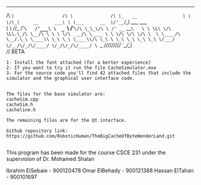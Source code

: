  ____                     __                __                       
/\  _`\                  /\ \              /\ \_   __                
\ \ \/\_\     __      ___\ \ \___      __  \/'__`\/\_\    ___ ___    
 \ \ \/_/_  /'__`\   /'___\ \  _ `\  /'__`\/\ \_\_\/\ \ /' __` __`\  
  \ \ \L\ \/\ \L\.\_/\ \__/\ \ \ \ \/\  __/\ \____ \ \ \/\ \/\ \/\ \ 
   \ \____/\ \__/.\_\ \____\\ \_\ \_\ \____\\/\ \_\ \ \_\ \_\ \_\ \_\
    \/___/  \/__/\/_/\/____/ \/_/\/_/\/____/ \ `\_ _/\/_/\/_/\/_/\/_/
                                              `\_/\_\                
                                                 \/_/                BETA


~~~~~~~~~~~~~~~~~~~~~~~~~~~~~~~~~~~~~~~~~~~~~~~~~~~~~~~~~~~~~~~~~~~~~~~~~~~~~~~~~~~~~~~~~~~~~~~~~~~~~~~~~~~~~~~~~~~~~
1- Install the font attached (for a better experience)
2- If you want to try it run the file CacheSimulator.exe
3- For the source code you'll find 42 attached files that include the simulator and the graphical user interface code.


The files for the base simulator are:
cacheSim.cpp
cacheSim.h
cacheline.h

The remaining files are for the Qt interface.

Github repository link: https://github.com/RoboticHuman/TheBigCacheOfByteWonderLand.git


~~~~~~~~~~~~~~~~~~~~~~~~~~~~~~~~~~~~~~~~~~~~~~~~~~~~~~~~~~~~~~~~~~~~~~~~~~~~~~~~~~~~~~~~~~~~~~~~~~~~~~~~~~~~~~~~~~~~~
This program has been made for the course CSCE 231 under the supervision of Dr. Mohamed Shalan

Ibrahim ElSebaie  -  900120478
Omar ElBehady     -  900121388
Hassan ElTahan    -  900101697
